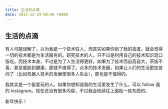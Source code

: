 ```yaml
---
title: 生活的点滴
date: 2014-12-29 00:00 +0800
---
```


## 生活的点滴

有人可能误解了，以为我是一个技术狂人，而其实如果你到了我的高度，就会觉得一切的技术都是为生活服务的。研究技术的人，只不过是利用自己的技术知识混口饭吃。而技术本身，不过是为了人生活得更好。如果为了技术而自高自大，茶饭不香，甚至威胁到健康，那就不值得了。众多的技术发展，如果让人们的生活更加苦闷了（比如机器人技术的发展使很多人失业），那也是不值得的。

我其实是一个挺爱玩的人。如果你想知道我的生活里发生了什么，可以 follow 我的 instagram。现在还没有很多内容，不过我会陆续往上面贴一些东西的。

新年快乐！